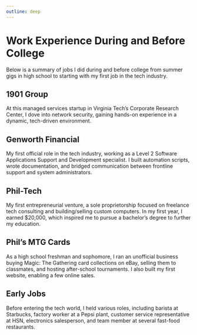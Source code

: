 ```yaml
---
outline: deep
---
```


# Work Experience During and Before College
Below is a summary of jobs I did during and before college from summer gigs in high school to starting with my first job in the tech industry.

## 1901 Group
At this managed services startup in Virginia Tech’s Corporate Research Center, I dove into network security, gaining hands-on experience in a dynamic, tech-driven environment.

## Genworth Financial
My first official role in the tech industry, working as a Level 2 Software Applications Support and Development specialist. I built automation scripts, wrote documentation, and bridged communication between frontline support and system administrators.

## Phil-Tech
My first entrepreneurial venture, a sole proprietorship focused on freelance tech consulting and building/selling custom computers. In my first year, I earned $20,000, which inspired me to pursue a bachelor’s degree to further my education.

## Phil’s MTG Cards
As a high school freshman and sophomore, I ran an unofficial business buying Magic: The Gathering card collections on eBay, selling them to classmates, and hosting after-school tournaments. I also built my first website, enabling a few online sales.

## Early Jobs
Before entering the tech world, I held various roles, including barista at Starbucks, factory worker at a Pepsi plant, customer service representative at HSN, electronics salesperson, and team member at several fast-food restaurants.